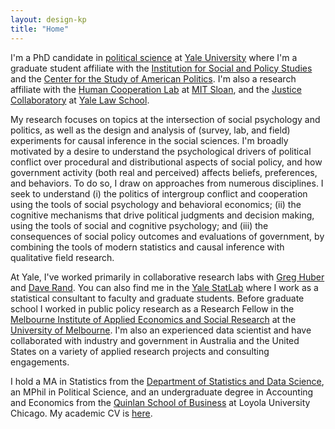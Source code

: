 ```yaml
---
layout: design-kp
title: "Home"
---
```


I'm a PhD candidate in [political science](https://politicalscience.yale.edu/) at [Yale University](https://www.yale.edu/) where I'm a graduate student affiliate with the [Institution for Social and Policy Studies](https://isps.yale.edu/) and the [Center for the Study of American Politics](https://csap.yale.edu/). I'm also a research affiliate with the [Human Cooperation Lab](http://davidrand-cooperation.com/lab/) at [MIT Sloan](https://mitsloan.mit.edu/), and the [Justice Collaboratory](https://law.yale.edu/justice-collaboratory) at [Yale Law School](https://law.yale.edu/).  

My research focuses on topics at the intersection of social psychology and politics, as well as the design and analysis of (survey, lab, and field) experiments for causal inference in the social sciences. I'm broadly motivated by a desire to understand the psychological drivers of political conflict over procedural and distributional aspects of social policy, and how government activity (both real and perceived) affects beliefs, preferences, and behaviors. To do so, I draw on approaches from numerous disciplines. I seek to understand (i) the politics of intergroup conflict and cooperation using the tools of social psychology and behavioral economics; (ii) the cognitive mechanisms that drive political judgments and decision making, using the tools of social and cognitive psychology; and (iii) the consequences of social policy outcomes and evaluations of government, by combining the tools of modern statistics and causal inference with qualitative field research. 

At Yale, I've worked primarily in collaborative research labs with [Greg Huber](https://huber.research.yale.edu/) and [Dave Rand](http://davidrand-cooperation.com/lab/). You can also find me in the [Yale StatLab](http://statlab.stat.yale.edu/) where I work as a statistical consultant to faculty and graduate students. Before graduate school I worked in public policy research as a Research Fellow in the [Melbourne Institute of Applied Economics and Social Research](http://melbourneinstitute.unimelb.edu.au/) at the [University of Melbourne](http://www.unimelb.edu.au/). I'm also an experienced data scientist and have collaborated with industry and government in Australia and the United States on a variety of applied research projects and consulting engagements. 

I hold a MA in Statistics from the [Department of Statistics and Data Science](http://statistics.yale.edu/), an MPhil in Political Science, and an undergraduate degree in Accounting and Economics from the [Quinlan School of Business](https://www.luc.edu/quinlan/index.shtml) at Loyola University Chicago. My academic CV is [here](https://kylepeyton.github.io/assets/peyton_cv.pdf).

